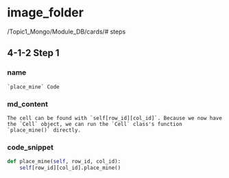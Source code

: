 # image_folder
/Topic1_Mongo/Module_DB/cards/# steps

## 4-1-2 Step 1
### name
```
`place_mine` Code
```

### md_content
```
The cell can be found with `self[row_id][col_id]`. Because we now have the `Cell` object, we can run the `Cell` class's function `place_mine()` directly.
```

### code_snippet

```python
def place_mine(self, row_id, col_id):    
    self[row_id][col_id].place_mine()
```



